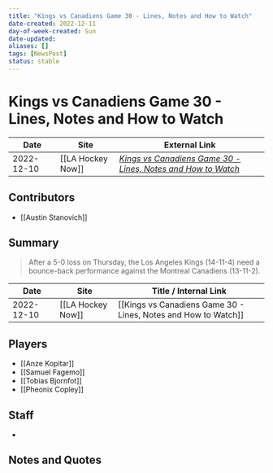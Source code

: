 ```yaml
---
title: "Kings vs Canadiens Game 30 - Lines, Notes and How to Watch"
date-created: 2022-12-11
day-of-week-created: Sun
date-updated: 
aliases: []
tags: [NewsPost]
status: stable
---
```


# Kings vs Canadiens Game 30 - Lines, Notes and How to Watch

| Date       | Site              | External Link                                                                                                                                                                    |
| ---------- | ----------------- | -------------------------------------------------------------------------------------------------------------------------------------------------------------------------------- |
| 2022-12-10 | [[LA Hockey Now]] | [*Kings vs Canadiens Game 30 - Lines, Notes and How to Watch*](https://www.lahockeynow.com/2022/12/10/los-angeles-kings-vs-montreal-canadiens-game-30-lines-notes--how-to-watch) |

## Contributors
- [[Austin Stanovich]]

## Summary
> After a 5-0 loss on Thursday, the Los Angeles Kings (14-11-4) need a bounce-back performance against the Montreal Canadiens (13-11-2).

| Date       | Site              | Title / Internal Link                                          |
| ---------- | ----------------- | -------------------------------------------------------------- |
| 2022-12-10 | [[LA Hockey Now]] | [[Kings vs Canadiens Game 30 - Lines, Notes and How to Watch]] |

## Players
- [[Anze Kopitar]]
- [[Samuel Fagemo]]
- [[Tobias Bjornfot]]
- [[Pheonix Copley]]

## Staff
- 

## Notes and Quotes
> 

